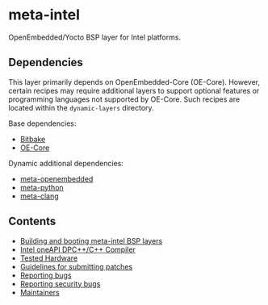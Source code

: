 # meta-intel

OpenEmbedded/Yocto BSP layer for Intel platforms.

## Dependencies

This layer primarily depends on OpenEmbedded-Core (OE-Core). However, certain
recipes may require additional layers to support optional features or
programming languages not supported by OE-Core. Such recipes are located within
the `dynamic-layers` directory.

Base dependencies:
- [Bitbake](https://git.openembedded.org/bitbake)
- [OE-Core](https://git.openembedded.org/openembedded-core)

Dynamic additional dependencies:

- [meta-openembedded](https://git.openembedded.org/meta-openembedded/tree/meta-oe)
- [meta-python](https://git.openembedded.org/meta-openembedded/tree/meta-python)
- [meta-clang](https://github.com/kraj/meta-clang.git)


## Contents

- [Building and booting meta-intel BSP layers](documentation/building_and_booting.md)
- [Intel oneAPI DPC++/C++ Compiler](documentation/dpcpp-compiler.md)
- [Tested Hardware](documentation/tested_hardware.md)
- [Guidelines for submitting patches](documentation/submitting_patches.md)
- [Reporting bugs](documentation/reporting_bugs.md)
- [Reporting security bugs](SECURITY.md)
- [Maintainers](MAINTAINERS)

